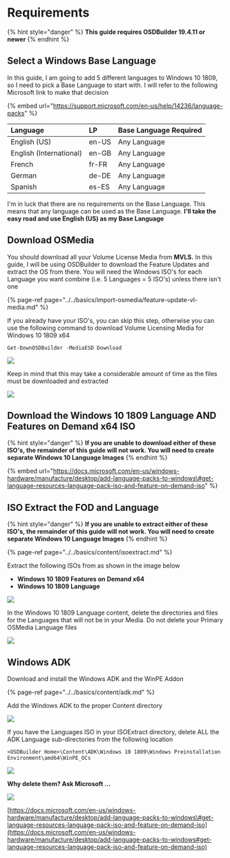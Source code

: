 # Requirements

{% hint style="danger" %}
**This guide requires OSDBuilder 19.4.11 or newer**
{% endhint %}

## Select a Windows Base Language

In this guide, I am going to add 5 different languages to Windows 10 1809, so I need to pick a Base Language to start with.  I will refer to the following Microsoft link to make that decision

{% embed url="https://support.microsoft.com/en-us/help/14236/language-packs" %}

| **Language** | **LP** | **Base Language Required** |
| :--- | :--- | :--- |
| English \(US\) | en-US | Any Language |
| English \(International\) | en-GB | Any Language |
| French | fr-FR | Any Language |
| German | de-DE | Any Language |
| Spanish | es-ES | Any Language |

I'm in luck that there are no requirements on the Base Language.  This means that any language can be used as the Base Language.  **I'll take the easy road and use English \(US\) as my Base Language**

## Download OSMedia

You should download all your Volume License Media from **MVLS.**  In this guide, I will be using OSDBuilder to download the Feature Updates and extract the OS from there.  You will need the Windows ISO's for each Language you want combine \(i.e. 5 Languages = 5 ISO's\) unless there isn't one

{% page-ref page="../../basics/import-osmedia/feature-update-vl-media.md" %}

If you already have your ISO's, you can skip this step, otherwise you can use the following command to download Volume Licensing Media for Windows 10 1809 x64

```text
Get-DownOSDBuilder -MediaESD Download
```

![](../../../../.gitbook/assets/image%20%28257%29.png)

Keep in mind that this may take a considerable amount of time as the files must be downloaded and extracted

![](../../../../.gitbook/assets/image%20%2845%29.png)

## Download the Windows 10 1809 Language AND Features on Demand x64 ISO

{% hint style="danger" %}
**If you are unable to download either of these ISO's, the remainder of this guide will not work.  You will need to create separate Windows 10 Language Images**
{% endhint %}

{% embed url="https://docs.microsoft.com/en-us/windows-hardware/manufacture/desktop/add-language-packs-to-windows\#get-language-resources-language-pack-iso-and-feature-on-demand-iso" %}

## ISO Extract the FOD and Language

{% hint style="danger" %}
**If you are unable to extract either of these ISO's, the remainder of this guide will not work.  You will need to create separate Windows 10 Language Images**
{% endhint %}

{% page-ref page="../../basics/content/isoextract.md" %}

Extract the following ISOs from as shown in the image below

* **Windows 10 1809 Features on Demand x64**
* **Windows 10 1809 Language**

![](../../../../.gitbook/assets/image%20%28204%29.png)

In the Windows 10 1809 Language content, delete the directories and files for the Languages that will not be in your Media.  Do not delete your Primary OSMedia Language files

![](../../../../.gitbook/assets/image%20%28291%29.png)

## Windows ADK

Download and install the Windows ADK and the WinPE Addon

{% page-ref page="../../basics/content/adk.md" %}

Add the Windows ADK to the proper Content directory

![](../../../../.gitbook/assets/image%20%2855%29.png)

If you have the Languages ISO in your ISOExtract directory, delete ALL the ADK Language sub-directories from the following location

```text
<OSDBuilder Home>\Content\ADK\Windows 10 1809\Windows Preinstallation Environment\amd64\WinPE_OCs
```

![](../../../../.gitbook/assets/image%20%2837%29.png)

**Why delete them?  Ask Microsoft ...**

![](../../../../.gitbook/assets/image%20%28131%29.png)

[https://docs.microsoft.com/en-us/windows-hardware/manufacture/desktop/add-language-packs-to-windows\#get-language-resources-language-pack-iso-and-feature-on-demand-iso](https://docs.microsoft.com/en-us/windows-hardware/manufacture/desktop/add-language-packs-to-windows#get-language-resources-language-pack-iso-and-feature-on-demand-iso)

